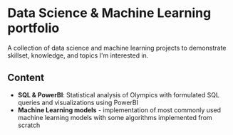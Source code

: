 # Data Science & Machine Learning portfolio
A collection of data science and machine learning projects to demonstrate skillset, knowledge, and topics I'm interested in.

## Content
* **SQL & PowerBI**: Statistical analysis of Olympics with formulated SQL queries and visualizations using PowerBI
* **Machine Learning models** - implementation of most commonly used machine learning models with some algorithms implemented from scratch